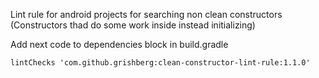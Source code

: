 Lint rule for android projects for searching non clean constructors (Constructors thad do some work inside instead initializing)

Add next code to dependencies block in build.gradle
```
lintChecks 'com.github.grishberg:clean-constructor-lint-rule:1.1.0'
```
